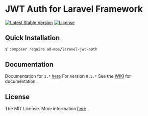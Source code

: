 # JWT Auth for Laravel Framework

[![Latest Stable Version](https://img.shields.io/packagist/v/ad-mos/laravel-jwt-auth.svg)](https://packagist.org/packages/ad-mos/laravel-jwt-auth)
[![License](https://img.shields.io/github/license/ad-mos/laravel-jwt-auth.svg)](https://packagist.org/packages/ad-mos/laravel-jwt-auth)

## Quick Installation
```bash
$ composer require ad-mos/laravel-jwt-auth
```

## Documentation

Documentation for `1.*` [here](http://jwt-auth.com)
For version `0.5.*` See the [WIKI](https://github.com/tymondesigns/jwt-auth/wiki) for documentation.

## License

The MIT License. More information [here](https://github.com/ad-mos/laravel-jwt-auth/blob/master/LICENSE).
